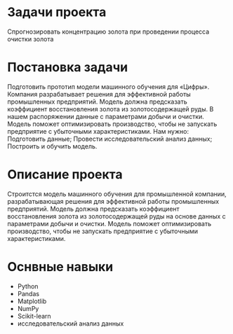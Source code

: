 # Задачи проекта #
Спрогнозировать концентрацию золота при проведении процесса очистки золота

# Постановка задачи #
Подготовить прототип модели машинного обучения для «Цифры». Компания разрабатывает решения для эффективной работы промышленных предприятий.
Модель должна предсказать коэффициент восстановления золота из золотосодержащей руды. В нашем распоряжении данные с параметрами добычи и очистки.
Модель поможет оптимизировать производство, чтобы не запускать предприятие с убыточными характеристиками.
Нам нужно:
Подготовить данные;
Провести исследовательский анализ данных;
Построить и обучить модель.



# Описание проекта #
Строитстся модель машинного обучения для промышленной компании, разрабатывающая решения для эффективной работы промышленных предприятий. Модель должна предсказать коэффициент восстановления золота из золотосодержащей руды на основе данных с параметрами добычи и очистки. Модель поможет оптимизировать производство, чтобы не запускать предприятие с убыточными характеристиками.


# Оснвные навыки #
- Python
- Pandas
- Matplotlib
- NumPy
- Scikit-learn
- исследовательский анализ данных
